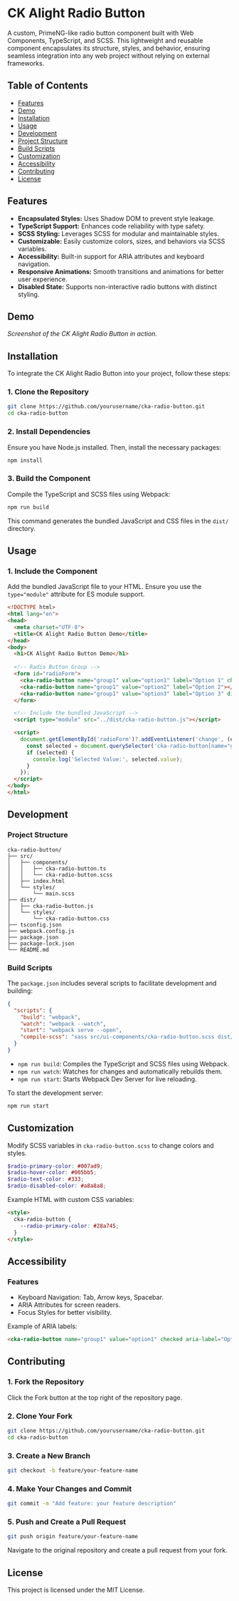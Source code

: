 # CK Alight Radio Button

A custom, PrimeNG-like radio button component built with Web Components, TypeScript, and SCSS. This lightweight and reusable component encapsulates its structure, styles, and behavior, ensuring seamless integration into any web project without relying on external frameworks.

## Table of Contents
- [Features](#features)
- [Demo](#demo)
- [Installation](#installation)
- [Usage](#usage)
- [Development](#development)
- [Project Structure](#project-structure)
- [Build Scripts](#build-scripts)
- [Customization](#customization)
- [Accessibility](#accessibility)
- [Contributing](#contributing)
- [License](#license)

## Features
- **Encapsulated Styles:** Uses Shadow DOM to prevent style leakage.
- **TypeScript Support:** Enhances code reliability with type safety.
- **SCSS Styling:** Leverages SCSS for modular and maintainable styles.
- **Customizable:** Easily customize colors, sizes, and behaviors via SCSS variables.
- **Accessibility:** Built-in support for ARIA attributes and keyboard navigation.
- **Responsive Animations:** Smooth transitions and animations for better user experience.
- **Disabled State:** Supports non-interactive radio buttons with distinct styling.

## Demo

*Screenshot of the CK Alight Radio Button in action.*

## Installation

To integrate the CK Alight Radio Button into your project, follow these steps:

### 1. Clone the Repository
```bash
git clone https://github.com/yourusername/cka-radio-button.git
cd cka-radio-button
```

### 2. Install Dependencies
Ensure you have Node.js installed. Then, install the necessary packages:
```bash
npm install
```

### 3. Build the Component
Compile the TypeScript and SCSS files using Webpack:
```bash
npm run build
```
This command generates the bundled JavaScript and CSS files in the `dist/` directory.

## Usage

### 1. Include the Component
Add the bundled JavaScript file to your HTML. Ensure you use the `type="module"` attribute for ES module support.
```html
<!DOCTYPE html>
<html lang="en">
<head>
  <meta charset="UTF-8">
  <title>CK Alight Radio Button Demo</title>
</head>
<body>
  <h1>CK Alight Radio Button Demo</h1>
  
  <!-- Radio Button Group -->
  <form id="radioForm">
    <cka-radio-button name="group1" value="option1" label="Option 1" checked></cka-radio-button>
    <cka-radio-button name="group1" value="option2" label="Option 2"></cka-radio-button>
    <cka-radio-button name="group1" value="option3" label="Option 3" disabled></cka-radio-button>
  </form>

  <!-- Include the bundled JavaScript -->
  <script type="module" src="../dist/cka-radio-button.js"></script>

  <script>
    document.getElementById('radioForm')?.addEventListener('change', (e) => {
      const selected = document.querySelector('cka-radio-button[name="group1"] input[type="radio"]:checked');
      if (selected) {
        console.log('Selected Value:', selected.value);
      }
    });
  </script>
</body>
</html>
```

## Development

### Project Structure
```
cka-radio-button/
├── src/
│   ├── components/
│   │   ├── cka-radio-button.ts
│   │   └── cka-radio-button.scss
│   ├── index.html
│   └── styles/
│       └── main.scss
├── dist/
│   ├── cka-radio-button.js
│   └── styles/
│       └── cka-radio-button.css
├── tsconfig.json
├── webpack.config.js
├── package.json
├── package-lock.json
└── README.md
```

### Build Scripts
The `package.json` includes several scripts to facilitate development and building:
```json
{
  "scripts": {
    "build": "webpack",
    "watch": "webpack --watch",
    "start": "webpack serve --open",
    "compile-scss": "sass src/ui-components/cka-radio-button.scss dist/styles/cka-radio-button.css"
  }
}
```

- `npm run build`: Compiles the TypeScript and SCSS files using Webpack.
- `npm run watch`: Watches for changes and automatically rebuilds them.
- `npm run start`: Starts Webpack Dev Server for live reloading.

To start the development server:
```bash
npm run start
```

## Customization

Modify SCSS variables in `cka-radio-button.scss` to change colors and styles.
```scss
$radio-primary-color: #007ad9;
$radio-hover-color: #005bb5;
$radio-text-color: #333;
$radio-disabled-color: #a8a8a8;
```

Example HTML with custom CSS variables:
```html
<style>
  cka-radio-button {
    --radio-primary-color: #28a745;
  }
</style>
```

## Accessibility

### Features
- Keyboard Navigation: Tab, Arrow keys, Spacebar.
- ARIA Attributes for screen readers.
- Focus Styles for better visibility.

Example of ARIA labels:
```html
<cka-radio-button name="group1" value="option1" checked aria-label="Option 1"></cka-radio-button>
```

## Contributing

### 1. Fork the Repository
Click the Fork button at the top right of the repository page.

### 2. Clone Your Fork
```bash
git clone https://github.com/yourusername/cka-radio-button.git
cd cka-radio-button
```

### 3. Create a New Branch
```bash
git checkout -b feature/your-feature-name
```

### 4. Make Your Changes and Commit
```bash
git commit -m "Add feature: your feature description"
```

### 5. Push and Create a Pull Request
```bash
git push origin feature/your-feature-name
```

Navigate to the original repository and create a pull request from your fork.

## License
This project is licensed under the MIT License.

